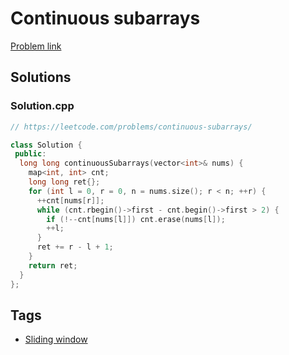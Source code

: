 # Continuous subarrays

[Problem link](https://leetcode.com/problems/continuous-subarrays/)

## Solutions


### Solution.cpp
```cpp
// https://leetcode.com/problems/continuous-subarrays/

class Solution {
 public:
  long long continuousSubarrays(vector<int>& nums) {
    map<int, int> cnt;
    long long ret{};
    for (int l = 0, r = 0, n = nums.size(); r < n; ++r) {
      ++cnt[nums[r]];
      while (cnt.rbegin()->first - cnt.begin()->first > 2) {
        if (!--cnt[nums[l]]) cnt.erase(nums[l]);
        ++l;
      }
      ret += r - l + 1;
    }
    return ret;
  }
};
```
## Tags

* [Sliding window](/Collections/sliding-window.md#sliding-window)
